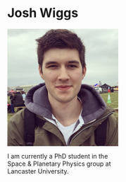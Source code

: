 # Josh Wiggs

<img style="float: left; padding-right:20px; width: 50%;" src="josh_wiggs_photo.jpg" alt="Image of Josh Wiggs">

<p style="float: left; width: 50%;">
I am currently a PhD student in the Space & Planetary Physics group at Lancaster University.  
<p>
